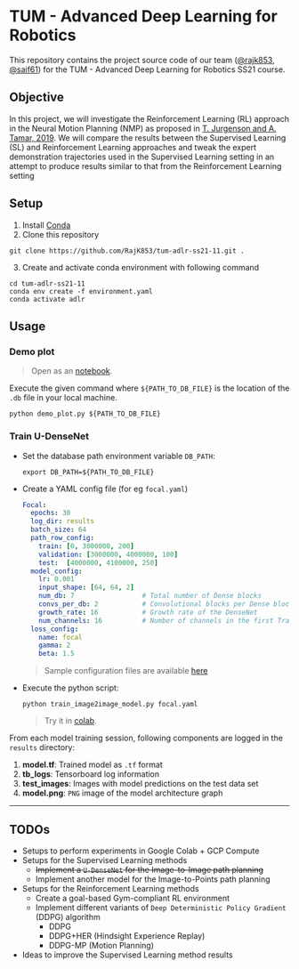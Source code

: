 # TUM - Advanced Deep Learning for Robotics
This repository contains the project source code of our team ([@rajk853](https://github.com/rajk853), [@saif61](https://github.com/saif61)) for the TUM - Advanced Deep Learning for Robotics SS21 course.

## Objective
In this project, we will investigate the Reinforcement Learning (RL) approach in the Neural Motion Planning (NMP) as proposed in [T. Jurgenson and A. Tamar, 2019](https://arxiv.org/abs/1906.00214). We will compare the results between the Supervised Learning (SL) and Reinforcement Learning approaches and tweak the expert demonstration trajectories used in the Supervised Learning setting in an attempt to produce results similar to that from the Reinforcement Learning setting 

## Setup
1. Install [Conda](https://docs.anaconda.com/anaconda/install/linux/)
2. Clone this repository
```shell
git clone https://github.com/RajK853/tum-adlr-ss21-11.git .
```
3. Create and activate conda environment with following command  
```shell
cd tum-adlr-ss21-11
conda env create -f environment.yaml
conda activate adlr
```

## Usage

### Demo plot
> Open as an [notebook](notebook/Demo_plot.ipynb).

Execute the given command where `${PATH_TO_DB_FILE}` is the location of the `.db` file in your local machine.
```shell
python demo_plot.py ${PATH_TO_DB_FILE}
```

### Train U-DenseNet
- Set the database path environment variable `DB_PATH`:
  ```shell
  export DB_PATH=${PATH_TO_DB_FILE}
  ```
- Create a YAML config file (for eg `focal.yaml`) 
  ```YAML
  Focal:
    epochs: 30
    log_dir: results
    batch_size: 64
    path_row_config:
      train: [0, 3000000, 200]
      validation: [3000000, 4000000, 100]
      test:  [4000000, 4100000, 250]
    model_config:
      lr: 0.001
      input_shape: [64, 64, 2]
      num_db: 7                 # Total number of Dense blocks
      convs_per_db: 2           # Convolutional blocks per Dense block
      growth_rate: 16           # Growth rate of the DenseNet
      num_channels: 16          # Number of channels in the first Transition block
    loss_config:
      name: focal
      gamma: 2
      beta: 1.5
  ```

  > Sample configuration files are available [here](/configs)
- Execute the python script:
  ```shell
  python train_image2image_model.py focal.yaml
  ```
  > Try it in [colab](notebook/Console.ipynb).

From each model training session, following components are logged in the `results` directory:
1. **model.tf**: Trained model as `.tf` format
2. **tb_logs**: Tensorboard log information
3. **test_images**: Images with model predictions on the test data set
4. **model.png**: `PNG` image of the model architecture graph 

---

## TODOs
- Setups to perform experiments in Google Colab + GCP Compute  
- Setups for the Supervised Learning methods
  - ~~Implement a `U-DenseNet` for the Image-to-Image path planning~~
  - Implement another model for the Image-to-Points path planning
- Setups for the Reinforcement Learning methods
  - Create a goal-based Gym-compliant RL environment  
  - Implement different variants of `Deep Deterministic Policy Gradient` (DDPG) algorithm
    - DDPG
    - DDPG+HER (Hindsight Experience Replay)
    - DDPG-MP (Motion Planning)
- Ideas to improve the Supervised Learning method results 
